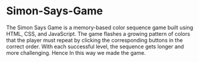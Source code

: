 # Simon-Says-Game
The Simon Says Game is a memory-based color sequence game built using HTML, CSS, and JavaScript. The game flashes a growing pattern of colors that the player must repeat by clicking the corresponding buttons in the correct order. With each successful level, the sequence gets longer and more challenging.
Hence In this way we made the game.